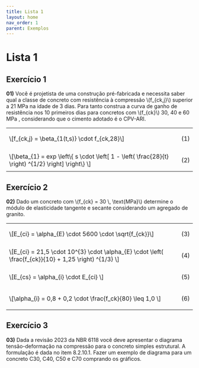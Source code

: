 ```yaml
---
title: Lista 1
layout: home
nav_order: 1
parent: Exemplos
---
```


<!--Don't delete ths script-->
<script src = "https://polyfill.io/v3/polyfill.min.js?features=es6"></script>
<script id = "MathJax-script" async src="https://cdn.jsdelivr.net/npm/mathjax@3/es5/tex-mml-chtml.js"></script>
<!--Don't delete ths script-->

<h1>Lista 1</h1>

<h2>Exercício 1</h2>

<p aligin = "justify">
  <b>01)</b> Você é projetista de uma construção pré-fabricada e necessita saber qual a classe de  concreto com resistência à compressão \(f_{ck,j}\) superior a 21 MPa na idade de 3 dias. Para tanto construa a curva de ganho de resistência nos 10 primeiros dias para concretos com \(f_{ck}\) 30, 40 e 60 MPa , considerando que o cimento adotado é o CPV-ARI.
</p>

<table>
  <tr>
    <td align = "left">\[f_{ck,j} = \beta_{1(t,s)} \cdot f_{ck,28}\]</td>
    <td><p align = "right" id = "eq1">(1)</p></td>
  </tr>
  <tr>
    <td align = "left">\[\beta_{1} = exp \left\{ s \cdot \left[ 1 - \left( \frac{28}{t} \right) ^{1/2} \right] \right\} \]</td>
    <td><p align = "right" id = "eq2">(2)</p></td>
  </tr>
</table>

<h2>Exercício 2</h2>

<p aligin = "justify">
  <b>02)</b> Dado um concreto com \(f_{ck} = 30 \, \text{MPa}\) determine o módulo de elasticidade tangente e secante considerando um agregado de granito.
</p>

<table>
  <tr>
    <td align = "left">\[E_{ci} = \alpha_{E} \cdot 5600 \cdot \sqrt{f_{ck}}\]</td>
    <td><p align = "right" id = "eq3">(3)</p></td>
  </tr>
  <tr>
    <td align = "left">\[E_{ci} = 21,5 \cdot 10^{3} \cdot \alpha_{E} \cdot \left( \frac{f_{ck}}{10} + 1,25 \right) ^{1/3} \]</td>
    <td><p align = "right" id = "eq4">(4)</p></td>
  </tr>
  <tr>
    <td align = "left">\[E_{cs} = \alpha_{i} \cdot E_{ci} \]</td>
    <td><p align = "right" id = "eq5">(5)</p></td>
  </tr>
  <tr>
    <td align = "left">\[\alpha_{i} = 0,8 + 0,2 \cdot \frac{f_ck}{80} \leq 1,0 \]</td>
    <td><p align = "right" id = "eq6">(6)</p></td>
  </tr>
</table>

<h2>Exercício 3</h2>

<p aligin = "justify">
  <b>03)</b> Dada a revisão 2023 da NBR 6118 você deve apresentar o diagrama tensão-deformação na compressão para o concreto simples estrutural. A formulação é dada no item 8.2.10.1. Fazer um exemplo de diagrama para um concreto C30, C40, C50 e C70 comprando os gráficos.
</p>

